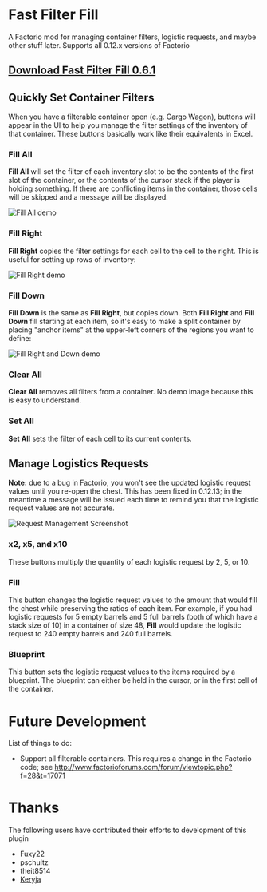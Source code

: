 # Fast Filter Fill

A Factorio mod for managing container filters, logistic requests, and maybe other stuff later. Supports all 0.12.x versions of Factorio

## [Download Fast Filter Fill 0.6.1](https://github.com/SeaRyanC/fast-filter-fill/raw/master/releases/FastFilterFill_0.6.1.zip)

## Quickly Set Container Filters

When you have a filterable container open (e.g. Cargo Wagon), buttons will appear in the UI to help you manage the filter settings of the inventory of that container. These buttons basically work like their equivalents in Excel.

### Fill All
**Fill All** will set the filter of each inventory slot to be the contents of the first slot of the container, or the contents of the cursor stack if the player is holding something. If there are conflicting items in the container, those cells will be skipped and a message will be displayed.

![Fill All demo](https://raw.githubusercontent.com/SeaRyanC/fast-filter-fill/master/gifs/fill-all-1.gif)

### Fill Right
**Fill Right** copies the filter settings for each cell to the cell to the right. This is useful for setting up rows of inventory:

![Fill Right demo](https://raw.githubusercontent.com/SeaRyanC/fast-filter-fill/master/gifs/fill-right-1.gif)

### Fill Down
**Fill Down** is the same as **Fill Right**, but copies down. Both **Fill Right** and **Fill Down** fill starting at each item, so it's easy to make a split container by placing "anchor items" at the upper-left corners of the regions you want to define:

![Fill Right and Down demo](https://raw.githubusercontent.com/SeaRyanC/fast-filter-fill/master/gifs/fill-right-and-down.gif)

### Clear All
**Clear All** removes all filters from a container. No demo image because this is easy to understand.

### Set All
**Set All** sets the filter of each cell to its current contents.

## Manage Logistics Requests

**Note:** due to a bug in Factorio, you won't see the updated logistic request values until you re-open the chest. This has been fixed in 0.12.13; in the meantime a message will be issued each time to remind you that the logistic request values are not accurate.

![Request Management Screenshot](https://github.com/SeaRyanC/fast-filter-fill/blob/master/gifs/requests.gif)

### x2, x5, and x10
These buttons multiply the quantity of each logistic request by 2, 5, or 10.

### Fill
This button changes the logistic request values to the amount that would fill the chest while preserving the ratios of each item. For example, if you had logistic requests for 5 empty barrels and 5 full barrels (both of which have a stack size of 10) in a container of size 48, **Fill** would update the logistic request to 240 empty barrels and 240 full barrels.

### Blueprint
This button sets the logistic request values to the items required by a blueprint. The blueprint can either be held in the cursor, or in the first cell of the container.

# Future Development

List of things to do:

 * Support all filterable containers. This requires a change in the Factorio code; see http://www.factorioforums.com/forum/viewtopic.php?f=28&t=17071

# Thanks

The following users have contributed their efforts to development of this plugin
 * Fuxy22
 * pschultz 
 * theit8514 
 * [Keryja](https://github.com/keryja)